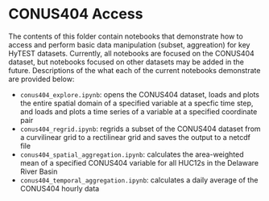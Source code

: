 # CONUS404 Access


The contents of this folder contain notebooks that demonstrate how to access and perform 
basic data manipulation (subset, aggreation) for key HyTEST datasets. Currently, all 
notebooks are focused on the CONUS404 dataset, but notebooks focused on other datasets may 
be added in the future. Descriptions of the what each of the current notebooks demonstrate 
are provided below:


- `conus404_explore.ipynb`: opens the CONUS404 dataset, loads and plots the entire spatial 
   domain of a specified variable at a specfic time step, and loads and plots a time series 
   of a variable at a specified coordinate pair
- `conus404_regrid.ipynb`: regrids a subset of the CONUS404 dataset from a curvilinear 
   grid to a rectilinear grid and saves the output to a netcdf file
- `conus404_spatial_aggregation.ipynb`: calculates the area-weighted mean of a specified 
   CONUS404 variable for all HUC12s in the Delaware River Basin
- `conus404_temporal_aggregation.ipynb`: calculates a daily average of the CONUS404 hourly data

